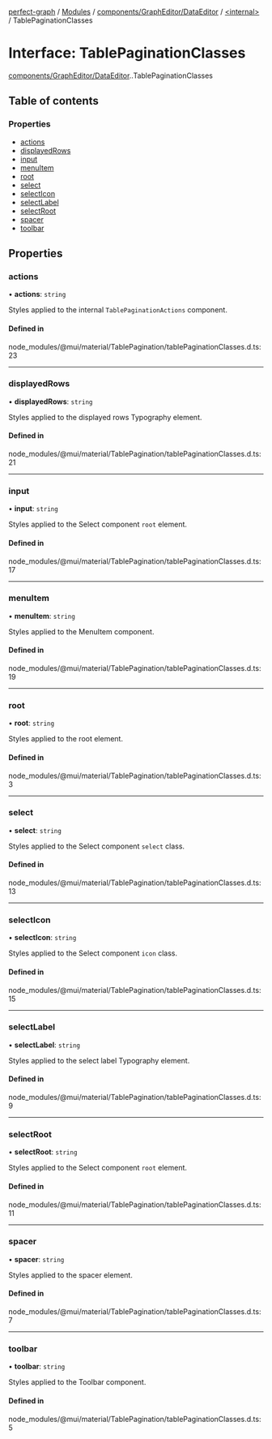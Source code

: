 [perfect-graph](../README.md) / [Modules](../modules.md) / [components/GraphEditor/DataEditor](../modules/components_GraphEditor_DataEditor.md) / [<internal\>](../modules/components_GraphEditor_DataEditor._internal_.md) / TablePaginationClasses

# Interface: TablePaginationClasses

[components/GraphEditor/DataEditor](../modules/components_GraphEditor_DataEditor.md).[<internal>](../modules/components_GraphEditor_DataEditor._internal_.md).TablePaginationClasses

## Table of contents

### Properties

- [actions](components_GraphEditor_DataEditor._internal_.TablePaginationClasses.md#actions)
- [displayedRows](components_GraphEditor_DataEditor._internal_.TablePaginationClasses.md#displayedrows)
- [input](components_GraphEditor_DataEditor._internal_.TablePaginationClasses.md#input)
- [menuItem](components_GraphEditor_DataEditor._internal_.TablePaginationClasses.md#menuitem)
- [root](components_GraphEditor_DataEditor._internal_.TablePaginationClasses.md#root)
- [select](components_GraphEditor_DataEditor._internal_.TablePaginationClasses.md#select)
- [selectIcon](components_GraphEditor_DataEditor._internal_.TablePaginationClasses.md#selecticon)
- [selectLabel](components_GraphEditor_DataEditor._internal_.TablePaginationClasses.md#selectlabel)
- [selectRoot](components_GraphEditor_DataEditor._internal_.TablePaginationClasses.md#selectroot)
- [spacer](components_GraphEditor_DataEditor._internal_.TablePaginationClasses.md#spacer)
- [toolbar](components_GraphEditor_DataEditor._internal_.TablePaginationClasses.md#toolbar)

## Properties

### actions

• **actions**: `string`

Styles applied to the internal `TablePaginationActions` component.

#### Defined in

node_modules/@mui/material/TablePagination/tablePaginationClasses.d.ts:23

___

### displayedRows

• **displayedRows**: `string`

Styles applied to the displayed rows Typography element.

#### Defined in

node_modules/@mui/material/TablePagination/tablePaginationClasses.d.ts:21

___

### input

• **input**: `string`

Styles applied to the Select component `root` element.

#### Defined in

node_modules/@mui/material/TablePagination/tablePaginationClasses.d.ts:17

___

### menuItem

• **menuItem**: `string`

Styles applied to the MenuItem component.

#### Defined in

node_modules/@mui/material/TablePagination/tablePaginationClasses.d.ts:19

___

### root

• **root**: `string`

Styles applied to the root element.

#### Defined in

node_modules/@mui/material/TablePagination/tablePaginationClasses.d.ts:3

___

### select

• **select**: `string`

Styles applied to the Select component `select` class.

#### Defined in

node_modules/@mui/material/TablePagination/tablePaginationClasses.d.ts:13

___

### selectIcon

• **selectIcon**: `string`

Styles applied to the Select component `icon` class.

#### Defined in

node_modules/@mui/material/TablePagination/tablePaginationClasses.d.ts:15

___

### selectLabel

• **selectLabel**: `string`

Styles applied to the select label Typography element.

#### Defined in

node_modules/@mui/material/TablePagination/tablePaginationClasses.d.ts:9

___

### selectRoot

• **selectRoot**: `string`

Styles applied to the Select component `root` element.

#### Defined in

node_modules/@mui/material/TablePagination/tablePaginationClasses.d.ts:11

___

### spacer

• **spacer**: `string`

Styles applied to the spacer element.

#### Defined in

node_modules/@mui/material/TablePagination/tablePaginationClasses.d.ts:7

___

### toolbar

• **toolbar**: `string`

Styles applied to the Toolbar component.

#### Defined in

node_modules/@mui/material/TablePagination/tablePaginationClasses.d.ts:5
